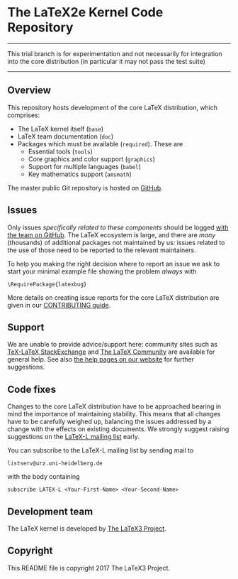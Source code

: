 # The LaTeX2e Kernel Code Repository

---

This trial branch is for experimentation and not necessarily for integration into the core distribution (in particular it may not pass the test suite)

---

## Overview

This repository hosts development of the core LaTeX distribution, which
comprises:

- The LaTeX kernel itself (`base`)
- LaTeX team documentation (`doc`)
- Packages which must be available (`required`). These are
  - Essential tools (`tools`)
  - Core graphics and color support (`graphics`)
  - Support for multiple languages (`babel`)
  - Key mathematics support (`amsmath`)

The master public Git repository is hosted on
[GitHub](https://github.com/latex3/latex2e).

## Issues

Only issues *specifically related to these components* should be logged [with
the team on GitHub](https://github.com/latex3/latex2e/issues). The LaTeX
ecosystem is large, and there are *many* (thousands) of additional packages not
maintained by us: issues related to the use of those need to be reported to the
relevant maintainers.

To help you making the right decision where to report an issue we ask to start
your minimal example file showing the problem *always* with

    \RequirePackage{latexbug}

More details on creating issue reports for the core LaTeX distribution
are given in our [CONTRIBUTING guide](CONTRIBUTING.md).

## Support

We are unable to provide advice/support here: community sites such as
[TeX-LaTeX StackExchange](http://tex.stackexchange.com) and [The LaTeX
Community](http://latex-community.org) are available for general help. See also
[the help pages on our website](https://www.latex-project.org/help) for further
suggestions.

## Code fixes

Changes to the core LaTeX distribution have to be approached bearing in mind
the importance of maintaining stability. This means that all changes have to be
carefully weighed up, balancing the issues addressed by a change with
the effects on existing documents. We strongly suggest raising suggestions on
the [LaTeX-L mailing
list](https://listserv.uni-heidelberg.de/cgi-bin/wa?A0=latex-l) early.

You can subscribe to the LaTeX-L mailing list by sending mail to

    listserv@urz.uni-heidelberg.de

with the body containing

    subscribe LATEX-L <Your-First-Name> <Your-Second-Name>

## Development team

The LaTeX kernel is developed by [The LaTeX3 Project](https://latex-project.org).

## Copyright

This README file is copyright 2017 The LaTeX3 Project.
